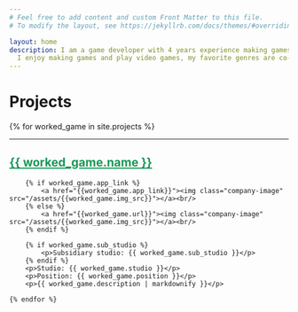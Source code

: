 ```yaml
---
# Feel free to add content and custom Front Matter to this file.
# To modify the layout, see https://jekyllrb.com/docs/themes/#overriding-theme-defaults

layout: home
description: I am a game developer with 4 years experience making games. I am skilled at Unity and C#.<br/>
  I enjoy making games and play video games, my favorite genres are co-op, RTS, anime, strategy, and base-builder.<br/>
---
```


<h1>Projects</h1>
<div>
    {% for worked_game in site.projects %}
        <hr> 
        <h2><a style="color: #159957" href="./{{ worked_game.url }}">{{ worked_game.name }}</a></h2>
        
        {% if worked_game.app_link %}
            <a href="{{worked_game.app_link}}"><img class="company-image" src="/assets/{{worked_game.img_src}}"></a><br/>
        {% else %}
            <a href="{{worked_game.url}}"><img class="company-image" src="/assets/{{worked_game.img_src}}"></a><br/>
        {% endif %}

        {% if worked_game.sub_studio %}
            <p>Subsidiary studio: {{ worked_game.sub_studio }}</p>
        {% endif %}
        <p>Studio: {{ worked_game.studio }}</p>
        <p>Position: {{ worked_game.position }}</p>
        <p>{{ worked_game.description | markdownify }}</p>
         
    {% endfor %}

   
</div>